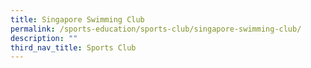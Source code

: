 ```yaml
---
title: Singapore Swimming Club
permalink: /sports-education/sports-club/singapore-swimming-club/
description: ""
third_nav_title: Sports Club
---
```

